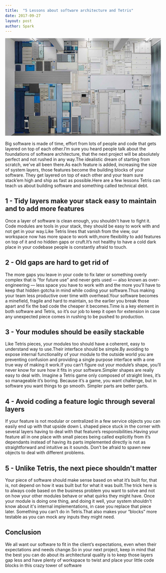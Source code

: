 ```yaml
---
title:  "5 Lessons about software architecture and Tetris"
date: 2017-09-27
layout: post
author: Spark
---
```


![Software Architecture](../assets/img/software-architecture.png)

Big software is made of time, effort from lots of people and code that gets layered on top of each other.I’m sure you heard people talk about the foundations of software architecture, that the next project will be absolutely perfect and not rushed in any way.The idealistic dream of starting from scratch, we've all been there.As each feature is added, increasing the size of system layers, those features become the building blocks of your software. They get layered on top of each other and your team sure stack’em high and ship as fast as possible.Here are a few lessons Tetris can teach us about building software and something called technical debt​.

## 1 - Tidy layers make your stack easy to maintain and to add more features

Once a layer of software is clean enough, you shouldn't have to fight it. Code modules are tools in your stack, they should be easy to work with and not get in your way.Like Tetris lines that vanish from the view, our workspace now has more space to work with,more flexibility to add features on top of it and no hidden gaps or cruft.It’s not healthy to have a cold dark place in your codebase people is constantly afraid to touch.

## 2 - Old gaps are hard to get rid of

The more gaps you leave in your code to fix later or something overly complex that is “for future use” and never gets used — also known as over-engineering — less space you have to work with and the more you’ll have to keep that hidden gotcha in mind while coding your software.Thus making your team less productive over time with overhead.Your software becomes a minefield, fragile and hard to maintain, so the earlier you break those apart and fix the bad code the cheaper it becomes.Time is a key element in both software and Tetris, so it’s our job to keep it open for extension in case any unexpected piece comes in rushing to be pushed to production.

## 3 - Your modules should be easily stackable

Like Tetris pieces, your modules too should have a coherent, easy to understand way to use.Their interface should be simple.By avoiding to expose internal functionality of your module to the outside world you are preventing confusion and providing a single purpose interface with a one true way of making it work.If you can’t figure out your module’s shape, you’ll never know for sure how it fits in your software.Simpler shapes are really easy to deal with. Imagine a Tetris game only composed of straight lines, it’s so manageable it’s boring. Because it’s a game, you want challenge, but in software you want things to go smooth. Simpler parts are better parts.

## 4 - Avoid coding a feature logic through several layers

If your feature is not modular or centralized in a few service objects you can easily end up with that upside down ​L shaped piece​ stuck in the corner with several layers having to deal with that feature’s responsibilities.Having your feature all in one place with small pieces being called explicitly from it’s dependants instead of having its parts implemented directly is not as straightforward and intuitive as it sounds. Don’t be afraid to spawn new objects to deal with different problems.

## 5 - Unlike Tetris, the next piece shouldn't matter

Your piece of software should make sense based on what it’s built for, that is, not depend on how​ it was built but ​for what​ it was built.The trick here is to always code based on the business problem you want to solve and not on how your other modules behave or what quirks they might have.
Once your module is doing one thing, and doing it well, your system shouldn't know about it's internal implementations, in case you replace that piece later. Something you can’t do in Tetris.That also makes your “blocks” more testable as you can mock any inputs they might need.

## Conclusion

We all want our software to fit in the client’s expectations, even when their expectations and needs change.So in your next project, keep in mind that the best you can do about its architectural quality is to keep those layers gap less and have plenty of workspace to twist and place your little code blocks in this crazy tower of software
